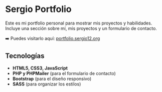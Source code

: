 # Sergio Portfolio

Este es mi portfolio personal para mostrar mis proyectos y habilidades. Incluye una sección sobre mí, mis proyectos y un formulario de contacto.

➡️ Puedes visitarlo aquí: [portfolio.sergio12.org](https://portfolio.sergio12.org/)


## Tecnologías

- **HTML5, CSS3, JavaScript**
- **PHP y PHPMailer** (para el formulario de contacto)
- **Bootstrap** (para el diseño responsivo)
- **SASS** (para organizar los estilos)


